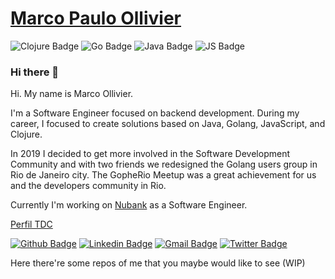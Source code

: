 # [Marco Paulo Ollivier](https://ollivier.com.br)

![Clojure Badge](https://img.shields.io/badge/-Clojure-5881D8?style=flat-square&logo=clojure&logoColor=white "Clojure Badge")
![Go Badge](https://img.shields.io/badge/-Go-00ADD8?style=flat-square&logo=go&logoColor=white "Golang Badge")
![Java Badge](http://img.shields.io/badge/-Java-007396?style=flat-square&logo=java&logoColor=white "Java Badge")
![JS Badge](http://img.shields.io/badge/-JavaScript-F7DF1E?style=flat-square&logo=JavaScript&logoColor=white "JS Badge")

### Hi there 👋

Hi. My name is Marco Ollivier. 

I'm a Software Engineer focused on backend development. During my career, I focused to create solutions based on Java, Golang, JavaScript, and Clojure.

In 2019 I decided to get more involved in the Software Development Community and with two friends we redesigned the Golang users group in Rio de Janeiro city. 
The GopheRio Meetup was a great achievement for us and the developers community in Rio.

Currently I'm working on [Nubank](https://www.nubank.com.br) as a Software Engineer. 

[Perfil TDC](https://thedevconf.com/palestrante/marco-ollivier) 

[![Github Badge](https://img.shields.io/badge/-Github-000?style=flat-square&logo=Github&logoColor=white&link=https://github.com/marcopollivier)](https://github.com/marcopollivier)
[![Linkedin Badge](https://img.shields.io/badge/-LinkedIn-blue?style=flat-square&logo=Linkedin&logoColor=white&link=https://www.linkedin.com/in/marcopollivier/)](https://www.linkedin.com/in/marcopollivier/)
[![Gmail Badge](https://img.shields.io/badge/-Gmail-c14438?style=flat-square&logo=Gmail&logoColor=white&link=mailto:mollivier.dev@gmail.com)](mailto:mollivier.dev@gmail.com/)
[![Twitter Badge](https://img.shields.io/badge/-Twitter-1DA1F2?style=flat-square&logo=Twitter&logoColor=white&link=https://twitter.com/marcopollivier)](https://twitter.com/marcopollivier)

Here there're some repos of me that you maybe would like to see
(WIP)



<!--
**marcopollivier/marcopollivier** is a ✨ _special_ ✨ repository because its `README.md` (this file) appears on your GitHub profile.

Here are some ideas to get you started:

- 🔭 I’m currently working on ...
- 🌱 I’m currently learning ...
- 👯 I’m looking to collaborate on ...
- 🤔 I’m looking for help with ...
- 💬 Ask me about ...
- 📫 How to reach me: ...
- 😄 Pronouns: ...
- ⚡ Fun fact: ...


https://shields.io/category/social
https://simpleicons.org/

-->
